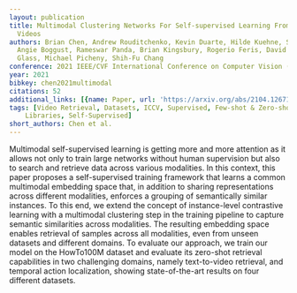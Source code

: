 ```yaml
---
layout: publication
title: Multimodal Clustering Networks For Self-supervised Learning From Unlabeled
  Videos
authors: Brian Chen, Andrew Rouditchenko, Kevin Duarte, Hilde Kuehne, Samuel Thomas,
  Angie Boggust, Rameswar Panda, Brian Kingsbury, Rogerio Feris, David Harwath, James
  Glass, Michael Picheny, Shih-Fu Chang
conference: 2021 IEEE/CVF International Conference on Computer Vision (ICCV)
year: 2021
bibkey: chen2021multimodal
citations: 52
additional_links: [{name: Paper, url: 'https://arxiv.org/abs/2104.12671'}]
tags: [Video Retrieval, Datasets, ICCV, Supervised, Few-shot & Zero-shot, Tools &
    Libraries, Self-Supervised]
short_authors: Chen et al.
---
```

Multimodal self-supervised learning is getting more and more attention as it
allows not only to train large networks without human supervision but also to
search and retrieve data across various modalities. In this context, this paper
proposes a self-supervised training framework that learns a common multimodal
embedding space that, in addition to sharing representations across different
modalities, enforces a grouping of semantically similar instances. To this end,
we extend the concept of instance-level contrastive learning with a multimodal
clustering step in the training pipeline to capture semantic similarities
across modalities. The resulting embedding space enables retrieval of samples
across all modalities, even from unseen datasets and different domains. To
evaluate our approach, we train our model on the HowTo100M dataset and evaluate
its zero-shot retrieval capabilities in two challenging domains, namely
text-to-video retrieval, and temporal action localization, showing
state-of-the-art results on four different datasets.